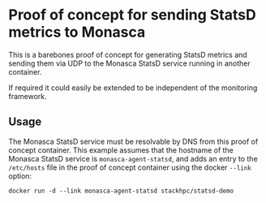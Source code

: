 Proof of concept for sending StatsD metrics to Monasca
======================================================

This is a barebones proof of concept for generating StatsD
metrics and sending them via UDP to the Monasca StatsD service
running in another container.

If required it could easily be extended to be independent of
the monitoring framework.

Usage
-----

The Monasca StatsD service must be resolvable by DNS from
this proof of concept container. This example assumes
that the hostname of the Monasca StatsD service is
`monasca-agent-statsd`, and adds an entry to the `/etc/hosts`
file in the proof of concept container using the docker
`--link` option:

`docker run -d --link monasca-agent-statsd stackhpc/statsd-demo`
